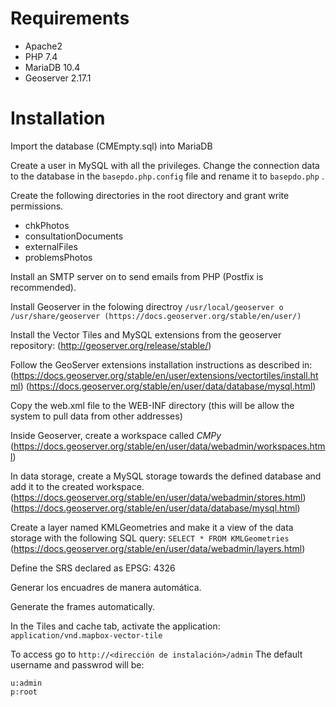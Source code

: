 # Requirements
- Apache2
- PHP 7.4
- MariaDB 10.4
- Geoserver 2.17.1

# Installation

Import the database (CMEmpty.sql) into MariaDB

Create a user in MySQL with all the privileges.
Change the connection data to the database in the ```basepdo.php.config``` file and rename it to ```basepdo.php``` .

Create the following directories in the root directory and grant write permissions.

- chkPhotos
- consultationDocuments
- externalFiles
- problemsPhotos

Install an SMTP server on to send emails from PHP (Postfix is recommended).

Install Geoserver in the folowing directroy ```/usr/local/geoserver o /usr/share/geoserver (https://docs.geoserver.org/stable/en/user/) ```

Install the Vector Tiles and MySQL extensions from the geoserver repository: (http://geoserver.org/release/stable/) 

Follow the GeoServer extensions installation instructions as described in: 
(https://docs.geoserver.org/stable/en/user/extensions/vectortiles/install.html) 
(https://docs.geoserver.org/stable/en/user/data/database/mysql.html)

Copy the web.xml file to the WEB-INF directory (this will be allow the system to pull data from other addresses)

Inside Geoserver, create a workspace called *CMPy* (https://docs.geoserver.org/stable/en/user/data/webadmin/workspaces.html)

In data storage, create a MySQL storage towards the defined database and add it to the created workspace. (https://docs.geoserver.org/stable/en/user/data/webadmin/stores.html) (https://docs.geoserver.org/stable/en/user/data/database/mysql.html)

Create a layer named KMLGeometries and make it a view of the data storage with the following SQL query:
```SELECT * FROM KMLGeometries ```
(https://docs.geoserver.org/stable/en/user/data/webadmin/layers.html)

Define the SRS declared as EPSG: 4326

Generar los encuadres de manera automática.

Generate the frames automatically.

In the Tiles and cache tab, activate the application: ```application/vnd.mapbox-vector-tile```

To access go to ```http://<dirección de instalación>/admin```
The default username and passwrod will be:
```
u:admin
p:root
```
